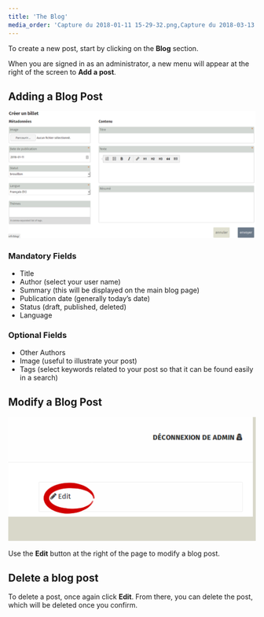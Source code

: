 ```yaml
---
title: 'The Blog'
media_order: 'Capture du 2018-01-11 15-29-32.png,Capture du 2018-03-13 20-18-03.png'
---
```


To create a new post, start by clicking on the **Blog** section.

When you are signed in as an administrator, a new menu will appear at the right of the screen to **Add a post**.

## Adding a Blog Post

![](Capture%20du%202018-01-11%2015-29-32.png)

### Mandatory Fields

- Title
- Author (select your user name)
- Summary (this will be displayed on the main blog page)
- Publication date (generally today’s date)
- Status (draft, published, deleted)
- Language

### Optional Fields
- Other Authors 
- Image (useful to illustrate your post)
- Tags (select keywords related to your post so that it can be found easily in a search)


## Modify a Blog Post

![](Capture%20du%202018-03-13%2020-18-03.png)

Use the **Edit** button at the right of the page to modify a blog post. 

## Delete a blog post

To delete a post, once again click **Edit**.  From there, you can delete the post, which will be deleted once you confirm.